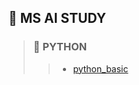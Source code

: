 ## :green_book: MS AI STUDY

> ### 🐍 PYTHON
> > - [python_basic](https://github.com/seungbummm/Ms-AiSchool/tree/main/22.10.13_python_basic)

